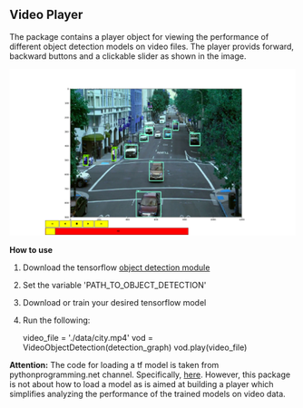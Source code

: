 ## Video Player 

The package contains a player object for viewing the performance of different object detection models on video files. The player provids forward, backward buttons and a clickable slider as shown in the image.

<img src="./Figs/playerview.png" width="600">

**How to use**
1. Download the tensorflow [object detection module](https://github.com/tensorflow/models/tree/master/research/object_detection)
2. Set the variable 'PATH_TO_OBJECT_DETECTION'
3. Download or train your desired tensorflow model
4. Run the following:

    video_file = './data/city.mp4'
    vod = VideoObjectDetection(detection_graph)
    vod.play(video_file)

**Attention:**
The code for loading a tf model is taken from pythonprogramming.net channel. Specifically, [here](https://pythonprogramming.net/video-tensorflow-object-detection-api-tutorial/). However, this package is not about how to load a model as is aimed at building a player which simplifies analyzing the performance of the trained models on video data.
